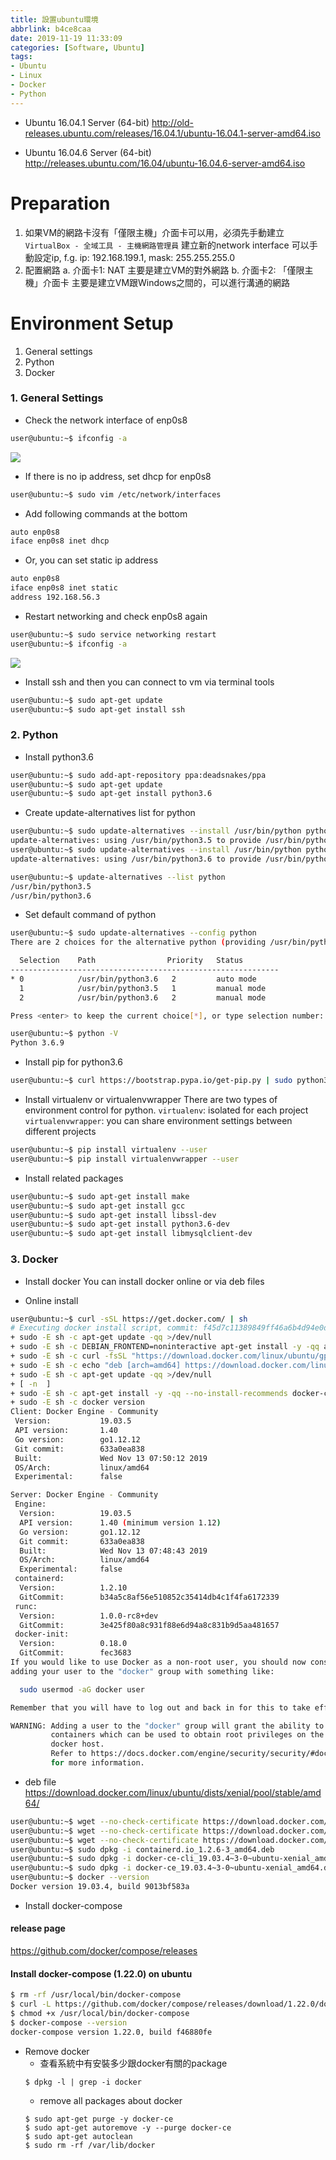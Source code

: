 ```yaml
---
title: 設置ubuntu環境
abbrlink: b4ce8caa
date: 2019-11-19 11:33:09
categories: [Software, Ubuntu]
tags:
- Ubuntu
- Linux
- Docker
- Python
---
```

* Ubuntu 16.04.1 Server (64-bit)
http://old-releases.ubuntu.com/releases/16.04.1/ubuntu-16.04.1-server-amd64.iso

* Ubuntu 16.04.6 Server (64-bit)
http://releases.ubuntu.com/16.04/ubuntu-16.04.6-server-amd64.iso

# Preparation
1. 如果VM的網路卡沒有「僅限主機」介面卡可以用，必須先手動建立
`VirtualBox - 全域工具 - 主機網路管理員`
建立新的network interface
可以手動設定ip, f.g. ip: 192.168.199.1, mask: 255.255.255.0
2. 配置網路
a. 介面卡1: NAT
   主要是建立VM的對外網路
b. 介面卡2: 「僅限主機」介面卡
   主要是建立VM跟Windows之間的，可以進行溝通的網路

# Environment Setup
1. General settings
2. Python
3. Docker

### 1. General Settings
* Check the network interface of enp0s8
```bash
user@ubuntu:~$ ifconfig -a
```
![](network01.jpg)

* If there is no ip address, set dhcp for enp0s8
```bash
user@ubuntu:~$ sudo vim /etc/network/interfaces
```
* Add following commands at the bottom
```bash
auto enp0s8
iface enp0s8 inet dhcp
```
* Or, you can set static ip address
```bash
auto enp0s8
iface enp0s8 inet static
address 192.168.56.3
```
* Restart networking and check enp0s8 again
```bash
user@ubuntu:~$ sudo service networking restart
user@ubuntu:~$ ifconfig -a
```
![](network02.jpg)

* Install ssh and then you can connect to vm via terminal tools
```bash
user@ubuntu:~$ sudo apt-get update
user@ubuntu:~$ sudo apt-get install ssh
```

### 2. Python
* Install python3.6
```bash
user@ubuntu:~$ sudo add-apt-repository ppa:deadsnakes/ppa
user@ubuntu:~$ sudo apt-get update
user@ubuntu:~$ sudo apt-get install python3.6
```

* Create update-alternatives list for python
```bash
user@ubuntu:~$ sudo update-alternatives --install /usr/bin/python python /usr/bin/python3.5 1
update-alternatives: using /usr/bin/python3.5 to provide /usr/bin/python (python) in auto mode
user@ubuntu:~$ sudo update-alternatives --install /usr/bin/python python /usr/bin/python3.6 2
update-alternatives: using /usr/bin/python3.6 to provide /usr/bin/python (python) in auto mode

user@ubuntu:~$ update-alternatives --list python
/usr/bin/python3.5
/usr/bin/python3.6
```

* Set default command of python
```bash
user@ubuntu:~$ sudo update-alternatives --config python
There are 2 choices for the alternative python (providing /usr/bin/python).

  Selection    Path                Priority   Status
------------------------------------------------------------
* 0            /usr/bin/python3.6   2         auto mode
  1            /usr/bin/python3.5   1         manual mode
  2            /usr/bin/python3.6   2         manual mode

Press <enter> to keep the current choice[*], or type selection number: 2

user@ubuntu:~$ python -V
Python 3.6.9
```

* Install pip for python3.6
```bash
user@ubuntu:~$ curl https://bootstrap.pypa.io/get-pip.py | sudo python3.6
```
* Install virtualenv or virtualenvwrapper
There are two types of environment control for python.
`virtualenv`: isolated for each project
`virtualenvwrapper`: you can share environment settings between different projects
```bash
user@ubuntu:~$ pip install virtualenv --user
user@ubuntu:~$ pip install virtualenvwrapper --user
```

* Install related packages
```bash
user@ubuntu:~$ sudo apt-get install make
user@ubuntu:~$ sudo apt-get install gcc
user@ubuntu:~$ sudo apt-get install libssl-dev
user@ubuntu:~$ sudo apt-get install python3.6-dev
user@ubuntu:~$ sudo apt-get install libmysqlclient-dev
```

### 3. Docker
* Install docker
You can install docker online or via deb files

* Online install
```bash
user@ubuntu:~$ curl -sSL https://get.docker.com/ | sh
# Executing docker install script, commit: f45d7c11389849ff46a6b4d94e0dd1ffebca32c1
+ sudo -E sh -c apt-get update -qq >/dev/null
+ sudo -E sh -c DEBIAN_FRONTEND=noninteractive apt-get install -y -qq apt-transport-https ca-certificates curl >/dev/null
+ sudo -E sh -c curl -fsSL "https://download.docker.com/linux/ubuntu/gpg" | apt-key add -qq - >/dev/null
+ sudo -E sh -c echo "deb [arch=amd64] https://download.docker.com/linux/ubuntu xenial stable" > /etc/apt/sources.list.d/docker.list
+ sudo -E sh -c apt-get update -qq >/dev/null
+ [ -n  ]
+ sudo -E sh -c apt-get install -y -qq --no-install-recommends docker-ce >/dev/null
+ sudo -E sh -c docker version
Client: Docker Engine - Community
 Version:           19.03.5
 API version:       1.40
 Go version:        go1.12.12
 Git commit:        633a0ea838
 Built:             Wed Nov 13 07:50:12 2019
 OS/Arch:           linux/amd64
 Experimental:      false

Server: Docker Engine - Community
 Engine:
  Version:          19.03.5
  API version:      1.40 (minimum version 1.12)
  Go version:       go1.12.12
  Git commit:       633a0ea838
  Built:            Wed Nov 13 07:48:43 2019
  OS/Arch:          linux/amd64
  Experimental:     false
 containerd:
  Version:          1.2.10
  GitCommit:        b34a5c8af56e510852c35414db4c1f4fa6172339
 runc:
  Version:          1.0.0-rc8+dev
  GitCommit:        3e425f80a8c931f88e6d94a8c831b9d5aa481657
 docker-init:
  Version:          0.18.0
  GitCommit:        fec3683
If you would like to use Docker as a non-root user, you should now consider
adding your user to the "docker" group with something like:

  sudo usermod -aG docker user

Remember that you will have to log out and back in for this to take effect!

WARNING: Adding a user to the "docker" group will grant the ability to run
         containers which can be used to obtain root privileges on the
         docker host.
         Refer to https://docs.docker.com/engine/security/security/#docker-daemon-attack-surface
         for more information.
```

* deb file
https://download.docker.com/linux/ubuntu/dists/xenial/pool/stable/amd64/
```bash
user@ubuntu:~$ wget --no-check-certificate https://download.docker.com/linux/ubuntu/dists/xenial/pool/stable/amd64/containerd.io_1.2.6-3_amd64.deb
user@ubuntu:~$ wget --no-check-certificate https://download.docker.com/linux/ubuntu/dists/xenial/pool/stable/amd64/docker-ce-cli_19.03.4~3-0~ubuntu-xenial_amd64.deb
user@ubuntu:~$ wget --no-check-certificate https://download.docker.com/linux/ubuntu/dists/xenial/pool/stable/amd64/docker-ce_19.03.4~3-0~ubuntu-xenial_amd64.deb
user@ubuntu:~$ sudo dpkg -i containerd.io_1.2.6-3_amd64.deb
user@ubuntu:~$ sudo dpkg -i docker-ce-cli_19.03.4~3-0~ubuntu-xenial_amd64.deb
user@ubuntu:~$ sudo dpkg -i docker-ce_19.03.4~3-0~ubuntu-xenial_amd64.deb
user@ubuntu:~$ docker --version
Docker version 19.03.4, build 9013bf583a
```

* Install docker-compose
#### release page
https://github.com/docker/compose/releases

#### Install docker-compose (1.22.0) on ubuntu
```bash
$ rm -rf /usr/local/bin/docker-compose
$ curl -L https://github.com/docker/compose/releases/download/1.22.0/docker-compose-`uname -s`-`uname -m` > /usr/local/bin/docker-compose
$ chmod +x /usr/local/bin/docker-compose
$ docker-compose --version
docker-compose version 1.22.0, build f46880fe
```

* Remove docker
  * 查看系統中有安裝多少跟docker有關的package
  ```console
  $ dpkg -l | grep -i docker
  ```
  * remove all packages about docker
  ```console
  $ sudo apt-get purge -y docker-ce
  $ sudo apt-get autoremove -y --purge docker-ce
  $ sudo apt-get autoclean
  $ sudo rm -rf /var/lib/docker
  ```